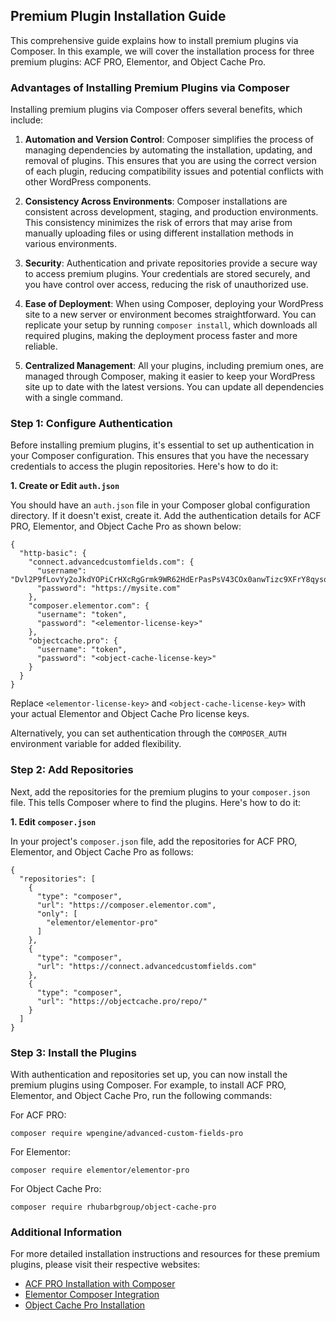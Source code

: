## Premium Plugin Installation Guide

This comprehensive guide explains how to install premium plugins via Composer. In this example, we will cover the installation process for three premium plugins: ACF PRO, Elementor, and Object Cache Pro.

### Advantages of Installing Premium Plugins via Composer

Installing premium plugins via Composer offers several benefits, which include:

1. **Automation and Version Control**: Composer simplifies the process of managing dependencies by automating the installation, updating, and removal of plugins. This ensures that you are using the correct version of each plugin, reducing compatibility issues and potential conflicts with other WordPress components.

2. **Consistency Across Environments**: Composer installations are consistent across development, staging, and production environments. This consistency minimizes the risk of errors that may arise from manually uploading files or using different installation methods in various environments.

3. **Security**: Authentication and private repositories provide a secure way to access premium plugins. Your credentials are stored securely, and you have control over access, reducing the risk of unauthorized use.

4. **Ease of Deployment**: When using Composer, deploying your WordPress site to a new server or environment becomes straightforward. You can replicate your setup by running `composer install`, which downloads all required plugins, making the deployment process faster and more reliable.

5. **Centralized Management**: All your plugins, including premium ones, are managed through Composer, making it easier to keep your WordPress site up to date with the latest versions. You can update all dependencies with a single command.

### Step 1: Configure Authentication

Before installing premium plugins, it's essential to set up authentication in your Composer configuration. This ensures that you have the necessary credentials to access the plugin repositories. Here's how to do it:

**1. Create or Edit `auth.json`**

You should have an `auth.json` file in your Composer global configuration directory. If it doesn't exist, create it. Add the authentication details for ACF PRO, Elementor, and Object Cache Pro as shown below:

```shell
{
  "http-basic": {
    "connect.advancedcustomfields.com": {
      "username": "Dvl2P9fLovYy2oJkdYOPiCrHXcRgGrmk9WR62HdErPasPsV43COx0anwTizc9XFrY8qysqqZ",
      "password": "https://mysite.com"
    },
    "composer.elementor.com": {
      "username": "token",
      "password": "<elementor-license-key>"
    },
    "objectcache.pro": {
      "username": "token",
      "password": "<object-cache-license-key>"
    }
  }
}
```

Replace `<elementor-license-key>` and `<object-cache-license-key>` with your actual Elementor and Object Cache Pro license keys.

Alternatively, you can set authentication through the `COMPOSER_AUTH` environment variable for added flexibility.

### Step 2: Add Repositories

Next, add the repositories for the premium plugins to your `composer.json` file. This tells Composer where to find the plugins. Here's how to do it:

**1. Edit `composer.json`**

In your project's `composer.json` file, add the repositories for ACF PRO, Elementor, and Object Cache Pro as follows:

```shell
{
  "repositories": [
    {
      "type": "composer",
      "url": "https://composer.elementor.com",
      "only": [
        "elementor/elementor-pro"
      ]
    },
    {
      "type": "composer",
      "url": "https://connect.advancedcustomfields.com"
    },
    {
      "type": "composer",
      "url": "https://objectcache.pro/repo/"
    }
  ]
}
```

### Step 3: Install the Plugins

With authentication and repositories set up, you can now install the premium plugins using Composer. For example, to install ACF PRO, Elementor, and Object Cache Pro, run the following commands:

For ACF PRO:

```shell
composer require wpengine/advanced-custom-fields-pro
```

For Elementor:

```shell
composer require elementor/elementor-pro
```

For Object Cache Pro:

```shell
composer require rhubarbgroup/object-cache-pro
```

### Additional Information

For more detailed installation instructions and resources for these premium plugins, please visit their respective websites:

- [ACF PRO Installation with Composer](https://www.advancedcustomfields.com/resources/installing-acf-pro-with-composer/)
- [Elementor Composer Integration](https://developers.elementor.com/docs/cli/composer/)
- [Object Cache Pro Installation](https://objectcache.pro/docs/installation/)
